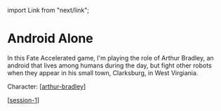 import Link from "next/link";

# Android Alone

In this Fate Accelerated game, I'm playing the role of Arthur Bradley, an android that lives among humans during the day, but fight other robots when they appear in his small town, Clarksburg, in West Virgiania.

Character: [[arthur-bradley]]

[[session-1]]

[//begin]: # "Autogenerated link references for markdown compatibility"
[arthur-bradley]: arthur-bradley "Arthur Bradley"
[session-1]: session-1 "Session 1"
[//end]: # "Autogenerated link references"